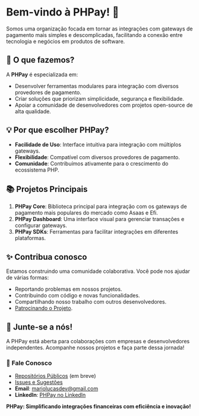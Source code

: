 # Bem-vindo à PHPay! 🚀

Somos uma organização focada em tornar as integrações com gateways de pagamento mais simples e descomplicadas, facilitando a conexão entre tecnologia e negócios em produtos de software.

## 🌟 **O que fazemos?**

A **PHPay** é especializada em:

- Desenvolver ferramentas modulares para integração com diversos provedores de pagamento.
- Criar soluções que priorizam simplicidade, segurança e flexibilidade.
- Apoiar a comunidade de desenvolvedores com projetos open-source de alta qualidade.

## 💡 **Por que escolher PHPay?**

- **Facilidade de Uso**: Interface intuitiva para integração com múltiplos gateways.
- **Flexibilidade**: Compatível com diversos provedores de pagamento.
- **Comunidade**: Contribuímos ativamente para o crescimento do ecossistema PHP.

## 📚 **Projetos Principais**

1. **PHPay Core**: Biblioteca principal para integração com os gateways de pagamento mais populares do mercado como Asaas e Efi.
2. **PHPay Dashboard**: Uma interface visual para gerenciar transações e configurar gateways.
3. **PHPay SDKs**: Ferramentas para facilitar integrações em diferentes plataformas.

## ✨ **Contribua conosco**

Estamos construindo uma comunidade colaborativa. Você pode nos ajudar de várias formas:

- Reportando problemas em nossos projetos.
- Contribuindo com código e novas funcionalidades.
- Compartilhando nosso trabalho com outros desenvolvedores.
- [Patrocinando o Projeto](https://github.com/sponsors/mariolucasdev).

## 🤝 **Junte-se a nós!**

A PHPay está aberta para colaborações com empresas e desenvolvedores independentes. Acompanhe nossos projetos e faça parte dessa jornada!

### 💬 **Fale Conosco**

- [Repositórios Públicos](https://github.com/phpay-io/phpay) (em breve)
- [Issues e Sugestões](https://github.com/phpay-io/phpay/issues)
- **Email**: mariolucasdev@gmail.com
- **LinkedIn**: [PHPay no LinkedIn](https://www.linkedin.com/company/105770915)

**PHPay: Simplificando integrações financeiras com eficiência e inovação!**
